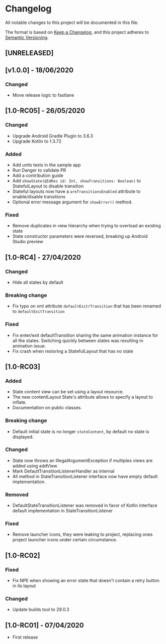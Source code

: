 # Changelog
All notable changes to this project will be documented in this file.

The format is based on [Keep a Changelog](https://keepachangelog.com/en/1.0.0/),
and this project adheres to [Semantic Versioning](https://semver.org/spec/v2.0.0.html).

## [UNRELEASED]

## [v1.0.0] - 18/06/2020 
### Changed
- Move release logic to fastlane

## [1.0-RC05] - 26/05/2020
### Changed
- Upgrade Android Gradle Plugin to 3.6.3
- Upgrade Kotlin to 1.3.72
### Added
- Add units tests in the sample app
- Run Danger to validate PR
- Add a contribution guide
- Add `showState(@IdRes id: Int, showTransitions: Boolean)` to StatefulLayout to disable transition
- Stateful layouts now have a `areTransitionsEnabled` attribute to enable/disable transitions
- Optional error message argument for `showError()` method.
### Fixed
- Remove duplicates in view hierarchy when trying to overload an existing state
- State constructor parameters were reversed, breaking up Android Studio preview

## [1.0-RC4] - 27/04/2020
### Changed
- Hide all states by default
### Breaking change
- Fix typo on xml attribute `defaultExitrTransition` that has been renamed to `defaultExitTransition`
### Fixed
- Fix enter/exit defaultTransition sharing the same animation instance for all the states. Switching
quickly between states was resulting in animation issue.
- Fix crash when restoring a StatefulLayout that has no state

## [1.0-RC03]
### Added
- State content view can be set using a layout resource.
- The new contentLayout State's attribute allows to specify a layout to inflate.
- Documentation on public classes.  
### Breaking change
- Default initial state is no longer `stateContent`, by default no state is displayed.
### Changed
- State now throws an IllegalArgumentException if multiples views are added using addView.
- Mark DefaultTransitionListenerHandler as internal
- All method in StateTransitionListener interface now have empty default implementation.
### Removed
- DefaultStateTransitionListener was removed in favor of Kotlin interface default implementation in
StateTransitionListener
### Fixed
- Remove launcher icons, they were leaking to project, replacing ones project launcher icons under certain circumstance.

## [1.0-RC02]
### Fixed
- Fix NPE when showing an error state that doesn't contain a retry button in its layout
### Changed
- Update builds tool to 29.0.3

## [1.0-RC01] - 07/04/2020
- First release

